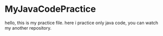 # MyJavaCodePractice
hello, this is my practice file. here i practice only java code, you can watch my another repository. 
